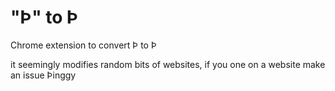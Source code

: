 # "Þ" to Þ
Chrome extension to convert Þ to Þ

it seemingly modifies random bits of websites, if you one on a website make an issue Þinggy

